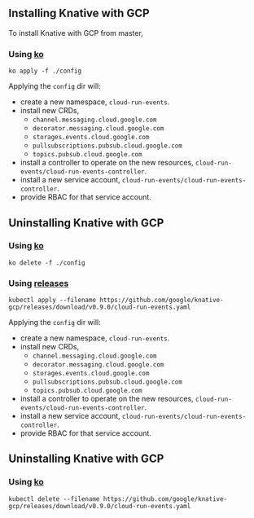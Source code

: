 ## Installing Knative with GCP

To install Knative with GCP from master,

### Using [ko](http://github.com/google/ko)

```shell
ko apply -f ./config
```

Applying the `config` dir will:

- create a new namespace, `cloud-run-events`.
- install new CRDs,
  - `channel.messaging.cloud.google.com`
  - `decorator.messaging.cloud.google.com`
  - `storages.events.cloud.google.com`
  - `pullsubscriptions.pubsub.cloud.google.com`
  - `topics.pubsub.cloud.google.com`
- install a controller to operate on the new resources,
  `cloud-run-events/cloud-run-events-controller`.
- install a new service account, `cloud-run-events/cloud-run-events-controller`.
- provide RBAC for that service account.

## Uninstalling Knative with GCP

### Using [ko](http://github.com/google/ko)

```shell
ko delete -f ./config
```

### Using [releases](https://github.com/google/knative-gcp/releases)

```shell
kubectl apply --filename https://github.com/google/knative-gcp/releases/download/v0.9.0/cloud-run-events.yaml
```

Applying the `config` dir will:

- create a new namespace, `cloud-run-events`.
- install new CRDs,
  - `channel.messaging.cloud.google.com`
  - `decorator.messaging.cloud.google.com`
  - `storages.events.cloud.google.com`
  - `pullsubscriptions.pubsub.cloud.google.com`
  - `topics.pubsub.cloud.google.com`
- install a controller to operate on the new resources,
  `cloud-run-events/cloud-run-events-controller`.
- install a new service account, `cloud-run-events/cloud-run-events-controller`.
- provide RBAC for that service account.

## Uninstalling Knative with GCP

### Using [ko](http://github.com/google/ko)

```shell
kubectl delete --filename https://github.com/google/knative-gcp/releases/download/v0.9.0/cloud-run-events.yaml
```
